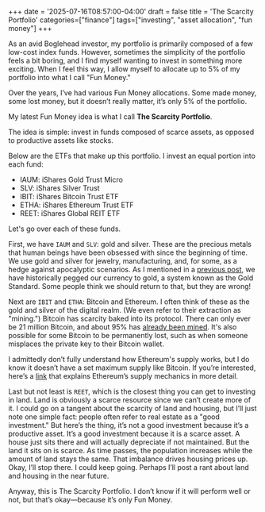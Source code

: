 +++
date = '2025-07-16T08:57:00-04:00'
draft = false
title = 'The Scarcity Portfolio'
categories=["finance"]
tags=["investing", "asset allocation", "fun money"]
+++

As an avid Boglehead investor, my portfolio is primarily composed of a few low-cost index funds. However, sometimes the simplicity of the portfolio feels a bit boring, and I find myself wanting to invest in something more exciting. When I feel this way, I allow myself to allocate up to 5% of my portfolio into what I call "Fun Money."

Over the years, I’ve had various Fun Money allocations. Some made money, some lost money, but it doesn’t really matter, it’s only 5% of the portfolio.

My latest Fun Money idea is what I call **The Scarcity Portfolio**.

The idea is simple: invest in funds composed of scarce assets, as opposed to productive assets like stocks.

Below are the ETFs that make up this portfolio. I invest an equal portion into each fund:

- IAUM: iShares Gold Trust Micro
- SLV: iShares Silver Trust
- IBIT: iShares Bitcoin Trust ETF
- ETHA: iShares Ethereum Trust ETF
- REET: iShares Global REIT ETF

Let's go over each of these funds.

First, we have `IAUM` and `SLV`: gold and silver. These are the precious metals that human beings have been obsessed with since the beginning of time. We use gold and silver for jewelry, manufacturing, and, for some, as a hedge against apocalyptic scenarios. As I mentioned in a [previous post]("https://blog.rykroon.com/2025/money-is-a-unit-of-account"), we have historically pegged our currency to gold, a system known as the Gold Standard. Some people think we should return to that, but they are wrong!

Next are `IBIT` and `ETHA`: Bitcoin and Ethereum. I often think of these as the gold and silver of the digital realm. (We even refer to their extraction as "mining.") Bitcoin has scarcity baked into its protocol. There can only ever be 21 million Bitcoin, and about 95% has [already been mined](https://bitbo.io/how-many-bitcoin/). It's also possible for some Bitcoin to be permanently lost, such as when someone misplaces the private key to their Bitcoin wallet.

I admittedly don’t fully understand how Ethereum's supply works, but I do know it doesn’t have a set maximum supply like Bitcoin. If you’re interested, here’s a [link](https://coinguides.org/ethereum-supply/) that explains Ethereum’s supply mechanics in more detail.

Last but not least is `REET`, which is the closest thing you can get to investing in land. Land is obviously a scarce resource since we can’t create more of it. I could go on a tangent about the scarcity of land and housing, but I’ll just note one simple fact: people often refer to real estate as a "good investment." But here’s the thing, it’s not a good investment because it’s a productive asset. It’s a good investment because it is a scarce asset. A house just sits there and will actually depreciate if not maintained. But the land it sits on is scarce. As time passes, the population increases while the amount of land stays the same. That imbalance drives housing prices up. Okay, I’ll stop there. I could keep going. Perhaps I’ll post a rant about land and housing in the near future.

Anyway, this is The Scarcity Portfolio. I don’t know if it will perform well or not, but that’s okay—because it’s only Fun Money.




